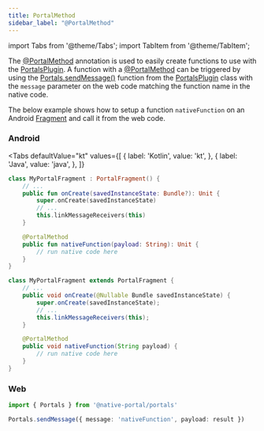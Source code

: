 ```yaml
---
title: PortalMethod
sidebar_label: "@PortalMethod"
---
```


import Tabs from '@theme/Tabs';
import TabItem from '@theme/TabItem';

The [@PortalMethod](./portal-method) annotation is used to easily create functions to use with the [PortalsPlugin](./portals-plugin). A function with a [@PortalMethod](./portal-method) can be triggered by using the [Portals.sendMessage()](./portals-plugin) function from the [PortalsPlugin](./portals-plugin) class with the `message` parameter on the web code matching the function name in the native code.

The below example shows how to setup a function `nativeFunction` on an Android [Fragment](https://developer.android.com/reference/androidx/fragment/app/Fragment) and call it from the web code.

### Android
<Tabs 
    defaultValue="kt" 
    values={[
        { label: 'Kotlin', value: 'kt', },
        { label: 'Java', value: 'java', },
    ]}
>
<TabItem value="kt">

```kotlin
class MyPortalFragment : PortalFragment() {
    // ...
    public fun onCreate(savedInstanceState: Bundle?): Unit {
        super.onCreate(savedInstanceState)
        // ...
        this.linkMessageReceivers(this)
    }

    @PortalMethod
    public fun nativeFunction(payload: String): Unit {
        // run native code here
    }
}
``` 

</TabItem>
<TabItem value="java">

```java
class MyPortalFragment extends PortalFragment {
    // ...
    public void onCreate(@Nullable Bundle savedInstanceState) {
        super.onCreate(savedInstanceState);
        // ...
        this.linkMessageReceivers(this);
    }

    @PortalMethod
    public void nativeFunction(String payload) {
        // run native code here
    }
}
``` 

</TabItem>
</Tabs>

### Web

```typescript
import { Portals } from '@native-portal/portals'

Portals.sendMessage({ message: 'nativeFunction', payload: result })
```
